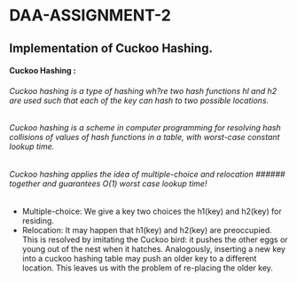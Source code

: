 # DAA-ASSIGNMENT-2
## Implementation of Cuckoo Hashing.
#### Cuckoo Hashing : 

###### Cuckoo hashing is a type of hashing wh?re two hash functions hl and h2 are used such that each of the key can hash to two possible locations.

###### Cuckoo hashing is a scheme in computer programming for resolving hash collisions of values of hash functions in a table, with worst-case constant lookup time.

###### Cuckoo hashing applies the idea of multiple-choice and relocation ###### together and guarantees O(1) worst case lookup time! 

* Multiple-choice: We give a key two choices the h1(key) and h2(key) for residing.
* Relocation: It may happen that h1(key) and h2(key) are preoccupied. This is resolved by imitating the Cuckoo bird: it pushes the other eggs or young out of the nest when it hatches. Analogously, inserting a new key into a cuckoo hashing table may push an older key to a different location. This leaves us with the problem of re-placing the older key. 
